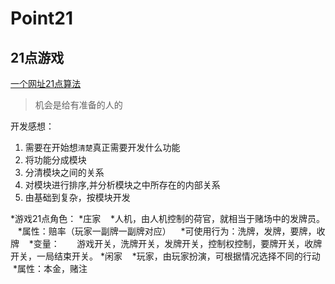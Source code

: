 # Point21
21点游戏
------
[一个网址21点算法](https://www.douban.com/note/273781969/)
>机会是给有准备的人的

开发感想：
1. 需要在开始想`清楚`真正需要开发什么功能
2. 将功能分成模块
3. 分清模块之间的关系
4. 对模块进行排序,并分析模块之中所存在的内部关系
5. 由基础到复杂，按模块开发


*游戏21点角色：
  *庄家
    *人机，由人机控制的荷官，就相当于赌场中的发牌员。
    *属性：赔率（玩家一副牌一副牌对应）
    *可使用行为：洗牌，发牌，要牌，收牌
    *变量：
        游戏开关，洗牌开关，发牌开关，控制权控制，要牌开关，收牌开关，一局结束开关。 
  *闲家
    *玩家，由玩家扮演，可根据情况选择不同的行动
    *属性：本金，赌注
    
